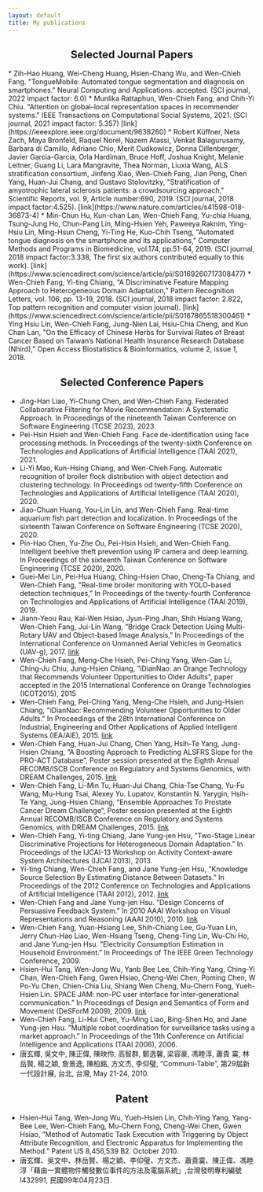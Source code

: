 ```yaml
---
layout: default
title: My publications
---
```

<h2 style="text-align: center">Selected Journal Papers</h2>
* Zih-Hao Huang, Wei-Cheng Huang, Hsien-Chang Wu, and Wen-Chieh Fang. "TongueMobile: Automated tongue segmentation and diagnosis on smartphones." Neural Computing and Applications. accepted. (SCI journal, 2022 impact factor: 6.0) 
* Munlika Rattaphun, Wen-Chieh Fang, and Chih-Yi Chiu. "Attention on global–local representation spaces in recommender systems." IEEE Transactions on Computational Social Systems, 2021. (SCI journal, 2021 impact factor: 5.357) [link](https://ieeexplore.ieee.org/document/9638260)
* Robert Küffner, Neta Zach, Maya Bronfeld, Raquel Norel, Nazem Atassi, Venkat Balagurusamy, Barbara di Camillo, Adriano Chio, Merit Cudkowicz, Donna Dillenberger, Javier Garcia-Garcia, Orla Hardiman, Bruce Hoff, Joshua Knight, Melanie Leitner, Guang Li, Lara Mangravite, Thea Norman, Liuxia Wang, ALS stratification consortium, Jinfeng Xiao, Wen-Chieh Fang, Jian Peng, Chen Yang, Huan-Jui Chang, and Gustavo Stolovitzky, "Stratification of amyotrophic lateral sclerosis patients: a crowdsourcing approach," Scientific Reports, vol. 9, Article number:690, 2019. (SCI journal, 2018 impact factor:4.525). [link](https://www.nature.com/articles/s41598-018-36873-4)
* Min-Chun Hu, Kun-chan Lan, Wen-Chieh Fang, Yu-chia Huang, Tsung-Jung Ho, Chun-Pang Lin, Ming-Hsien Yeh, Paweeya Raknim, Ying-Hsiu Lin, Ming-Hsun Cheng, Yi-Ting He, Kuo-Chih Tseng, "Automated tongue diagnosis on the smartphone and its applications," Computer Methods and Programs in Biomedicine, vol.174, pp.51-64, 2019. (SCI journal, 2018 impact factor:3.338, The first six authors contributed equally to this work). [link](https://www.sciencedirect.com/science/article/pii/S0169260717308477)
* Wen-Chieh Fang, Yi-ting Chiang, “A Discriminative Feature Mapping Approach to Heterogeneous Domain Adaptation,” Pattern Recognition Letters, vol. 106, pp. 13-19, 2018. (SCI journal, 2018 impact factor: 2.822, Top pattern recognition
and computer vision journal). [link](https://www.sciencedirect.com/science/article/pii/S0167865518300461)
* Ying Hsiu Lin, Wen-Chieh Fang, Jung-Nien Lai, Hsiu-Chia Cheng, and Kun Chan Lan, "On the Efficacy of Chinese Herbs for Survival Rates of Breast Cancer Based on Taiwan’s National Health Insurance Research Database (Nhird)," Open Access Biostatistics & Bioinformatics, volume 2, issue 1, 2018.

<h2 style="text-align: center">Selected Conference Papers</h2>

* Jing-Han Liao, Yi-Chung Chen, and Wen-Chieh Fang. Federated Collaborative Filtering for Movie Recommendation: A Systematic Approach. In Proceedings of the nineteenth Taiwan Conference on Software Engineering (TCSE 2023), 2023.
* Pei-Hsin Hsieh and Wen-Chieh Fang. Face de-identification using face processing methods. In Proceedings of the twenty-sixth Conference on Technologies and Applications of Artificial Intelligence (TAAI 2021), 2021.
* Li-Yi Mao, Kun-Hsing Chiang, and Wen-Chieh Fang. Automatic recognition of broiler flock distribution with object detection and clustering technology. In Proceedings od twenty-fifth Conference on Technologies and Applications of Artificial Intelligence (TAAI 2020), 2020.
* Jiao-Chuan Huang, You-Lin Lin, and Wen-Chieh Fang. Real-time aquarium fish part detection and localization. In Proceedings of the sixteenth Taiwan Conference on Software Engineering (TCSE 2020), 2020.
* Pin-Hao Chen, Yu-Zhe Ou, Pei-Hsin Hsieh, and Wen-Chieh Fang. Intelligent beehive theft prevention using IP camera and deep learning. In Proceedings of the sixteenth Taiwan Conference on Software Engineering (TCSE 2020), 2020.
* Guei-Mei Lin, Pei-Hua Huang, Ching-Hsien Chao, Cheng-Ta Chiang, and Wen-Chieh Fang, "Real-time broiler monitoring with YOLO-based detection techniques," In Proceedings of the twenty-fourth Conference on Technologies and Applications of Artificial Intelligence (TAAI 2019), 2019.
* Jiann-Yeou Rau, Kai-Wen Hsiao, Jyun-Ping Jhan, Shih Hsiang Wang, Wen-Chieh Fang, Jui-Lin Wang, ”Bridge Crack Detection Using Multi-Rotary UAV and Object-based Image Analysis,” In Proceedings of the International Conference on Unmanned Aerial Vehicles in Geomatics (UAV-g), 2017. [link](https://www.int-arch-photogramm-remote-sens-spatial-inf-sci.net/XLII-2-W6/311/2017/isprs-archives-XLII-2-W6-311-2017.pdf)
* Wen-Chieh Fang, Meng-Che Hsieh, Pei-Ching Yang, Wen-Gan Li, Ching-Ju Chiu, Jung-Hsien Chiang, “iDianNao: an Orange Technology that Recommends Volunteer Opportunities to Older Adults”, paper accepted in the 2015 International Conference on Orange Technologies (ICOT2015), 2015
* Wen-Chieh Fang, Pei-Ching Yang, Meng-Che Hsieh, and Jung-Hsien Chiang, "iDianNao: Recommending Volunteer Opportunities to Older Adults." In Proceedings of the 28th International Conference on Industrial, Engineering
and Other Applications of Applied Intelligent Systems (IEA/AIE), 2015. [link](https://link.springer.com/chapter/10.1007/978-3-319-19066-2_66)
* Wen-Chieh Fang, Huan-Jui Chang, Chen Yang, Hsih-Te Yang, Jung-Hsien Chiang, “A Boosting Approach to Predicting ALSFRS Slope for the PRO-ACT Database”, Poster session presented at the Eighth Annual RECOMB/ISCB Conference on Regulatory and Systems Genomics, with DREAM Challenges, 2015. [link](https://f1000research.com/posters/4-1409)
* Wen-Chieh Fang, Li-Min Tu, Huan-Jui Chang, Chia-Tse Chang, Yu-Fu Wang, Mu-Hung Tsai, Alexey Yu. Lupatov, Konstantin N. Yarygin, Hsih-Te Yang, Jung-Hsien Chiang, “Ensemble Approaches To Prostate Cancer Dream Challenge”, Poster session presented at the Eighth Annual RECOMB/ISCB Conference on Regulatory and Systems Genomics, with DREAM Challenges, 2015. [link](https://f1000research.com/posters/4-1428)
* Wen-Chieh Fang, Yi-ting Chiang, Jane Yung-jen Hsu, ”Two-Stage Linear Discriminative Projections for Heterogeneous Domain Adaptation.” In Proceedings of the IJCAI-13 Workshop on Activity Context-aware System Architectures
(IJCAI 2013), 2013.
* Yi-ting Chiang, Wen-Chieh Fang, and Jane Yung-jen Hsu, ”Knowledge Source Selection By Estimating Distance Between Datasets.” In Proceedings of the 2012 Conference on Technologies and Applications of Artificial Intelligence (TAAI 2012), 2012. [link](https://ieeexplore.ieee.org/document/6395004/)
* Wen-Chieh Fang and Jane Yung-jen Hsu. ”Design Concerns of Persuasive Feedback System.” In 2010 AAAI Workshop on Visual Representations and Reasoning (AAAI 2010), 2010. [link](https://aaai.org/ocs/index.php/WS/AAAIW10/paper/view/2046)
* Wen-Chieh Fang, Yuan-Hsiang Lee, Shih-Chiang Lee, Gu-Yuan Lin, Jerry Chun-Hao Liao, Wen-Hsiang Tseng, Cheng-Ting Lin, Wu-Chi Ho, and Jane Yung-jen Hsu. ”Electricity Consumption Estimation in Household Environment.” In
Proceedings of The IEEE Green Technology Conference, 2009.
* Hsien-Hui Tang, Wen-Jong Wu, Yanb Bee Lee, Chih-Ying Yang, Ching-Yi Chan, Wen-Chieh Fang, Gwen Hsiao, Cheng-Wei Chen, Poming Chen, W Po-Yu Chen, Chien-Chia Liu, Shiang Wen Cheng, Mu-Chern Fong, Yueh-Hsien Lin. SPACE JAM: non-PC user interface for inter-generational communication.” In Proceedings of Design and Semantics of Form and Movement (DeSForM 2009), 2009. [link](http://www.yankodesign.com/2010/01/11/technology-is-not-so-scary/)
* Wen-Chieh Fang, Li-Hui Chen, Yu-Ming Liao, Bing-Shen Ho, and Jane Yung-jen Hsu. ”Multiple robot coordination for surveillance tasks using a market approach.” In Proceedings of the 11th Conference on Artificial Intelligence and Applications (TAAI 2006), 2006.
* 唐玄輝, 吳文中, 陳正偉, 陳映伶, 高智群, 鄭逸馨, 梁容豪, 馮睦淳, 蕭貴 霙, 林岳賢, 楊之穎, 詹景逸, 陳柏銘, 方文杰, 李仰璧, “Communi-Table”, 第29屆新一代設計展, 台北, 台灣, May 21-24, 2010.

<h2 style="text-align: center">Patent</h2>

* Hsien-Hui Tang, Wen-Jong Wu, Yueh-Hsien Lin, Chih-Ying Yang, Yang-Bee Lee, Wen-Chieh Fang, Mu-Chern Fong, Cheng-Wei Chen, Gwen Hsiao,
”Method of Automatic Task Execution with Triggering by Object Attribute Recognition, and Electronic Apparatus for Implementing the Method.” Patent US 8,456,539 B2. October 2010.
* 唐玄輝、吳文中、林岳賢、楊之穎、李仰璧、方文杰、蕭貴霙、陳正偉、馮睦淳「藉由一實體物件觸發數位事件的方法及電腦系統」,台灣發明專利編號I432991, 民國99年04月23日. 

